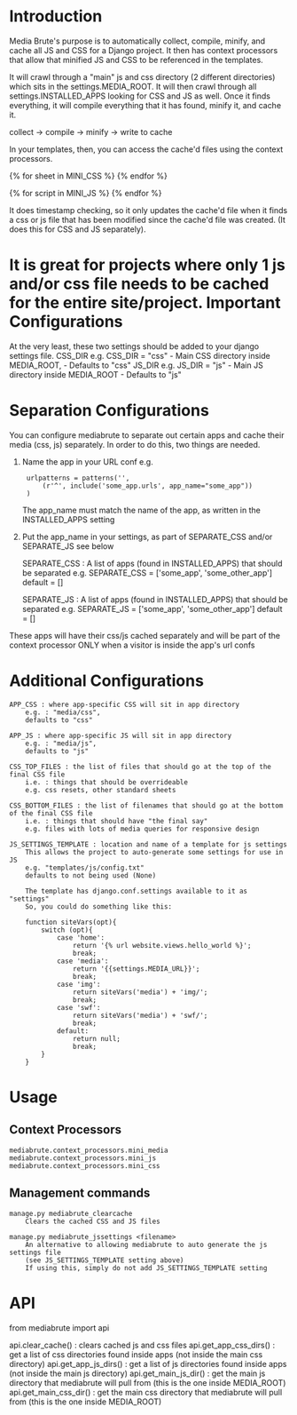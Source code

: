 Introduction
============

Media Brute's purpose is to automatically collect, compile, minify, and cache all JS and CSS for a Django project. It then has context processors that allow that minified JS and CSS to be referenced in the templates.

It will crawl through a "main" js and css directory (2 different directories) which sits in the settings.MEDIA_ROOT. It will then crawl through all settings.INSTALLED_APPS looking for CSS and JS as well. Once it finds everything, it will compile everything that it has found, minify it, and cache it.

collect -> compile -> minify -> write to cache

In your templates, then, you can access the cache'd files using the context processors.

{% for sheet in MINI_CSS %}
	<link rel="stylesheet" type="text/css" href="{{ sheet }}" />
{% endfor %}

{% for script in MINI_JS %}
	<script src="{{ script }}"></script>
{% endfor %}


It does timestamp checking, so it only updates the cache'd file when it finds a css or js file that has been modified since the cache'd file was created. (It does this for CSS and JS separately).

It is great for projects where only 1 js and/or css file needs to be cached for the entire site/project.
Important Configurations
========================

At the very least, these two settings should be added to your django settings file.
CSS_DIR
	e.g. CSS_DIR = "css"
	- Main CSS directory inside MEDIA_ROOT, 
	- Defaults to "css"
JS_DIR 
	e.g. JS_DIR = "js"
	-  Main JS directory inside MEDIA_ROOT
	- Defaults to "js"

Separation Configurations
=========================

You can configure mediabrute to separate out certain apps and cache their media (css, js) separately.
In order to do this, two things are needed.

1) Name the app in your URL conf
	e.g. 
		
		urlpatterns = patterns('',
		    (r'^', include('some_app.urls', app_name="some_app"))
		)
	The app_name must match the name of the app, as written in the INSTALLED_APPS setting
2) Put the app_name in your settings, as part of SEPARATE_CSS and/or SEPARATE_JS
	see below
	
	
	SEPARATE_CSS : A list of apps (found in INSTALLED_APPS) that should be separated
		e.g. SEPARATE_CSS = ['some_app', 'some_other_app']
		default = []

	SEPARATE_JS : A list of apps (found in INSTALLED_APPS) that should be separated
		e.g. SEPARATE_JS = ['some_app', 'some_other_app']
		default = []

These apps will have their css/js cached separately and will be part of the context processor 
ONLY when a visitor is inside the app's url confs

Additional Configurations	
=========================

	APP_CSS : where app-specific CSS will sit in app directory
		e.g. : "media/css", 
		defaults to "css"

	APP_JS : where app-specific JS will sit in app directory
		e.g. : "media/js", 
		defaults to "js"

	CSS_TOP_FILES : the list of files that should go at the top of the final CSS file
		i.e. : things that should be overrideable
		e.g. css resets, other standard sheets
	
	CSS_BOTTOM_FILES : the list of filenames that should go at the bottom of the final CSS file
		i.e. : things that should have "the final say"
		e.g. files with lots of media queries for responsive design

	JS_SETTINGS_TEMPLATE : location and name of a template for js settings
		This allows the project to auto-generate some settings for use in JS
		e.g. "templates/js/config.txt"
		defaults to not being used (None)

		The template has django.conf.settings available to it as "settings"
		So, you could do something like this:

		function siteVars(opt){
			switch (opt){
				case 'home':
					return '{% url website.views.hello_world %}';
					break;
				case 'media':
					return '{{settings.MEDIA_URL}}';
					break;
				case 'img':
					return siteVars('media') + 'img/';
					break; 
				case 'swf':
					return siteVars('media') + 'swf/';
					break; 
				default:
					return null;
					break;
			}
		}

Usage
=====

Context Processors
------------------

	mediabrute.context_processors.mini_media
	mediabrute.context_processors.mini_js
	mediabrute.context_processors.mini_css

Management commands
-------------------

	manage.py mediabrute_clearcache
		Clears the cached CSS and JS files
		
	manage.py mediabrute_jssettings <filename>
		An alternative to allowing mediabrute to auto generate the js settings file
		(see JS_SETTINGS_TEMPLATE setting above)
		If using this, simply do not add JS_SETTINGS_TEMPLATE setting

API
===

from mediabrute import api

api.clear_cache() : clears cached js and css files
api.get_app_css_dirs() : get a list of css directories found inside apps (not inside the main css directory)
api.get_app_js_dirs() : get a list of js directories found inside apps (not inside the main js directory)
api.get_main_js_dir() : get the main js directory that mediabrute will pull from (this is the one inside MEDIA_ROOT)
api.get_main_css_dir() : get the main css directory that mediabrute will pull from (this is the one inside MEDIA_ROOT)


	